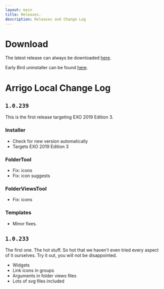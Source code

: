 ```yaml
---
layout: main
title: Releases.
description: Releases and Change Log
---
```

# Download

The latest release can always be downloaded [here](https://arrigo.blob.core.windows.net/arrigo/ArrigoLocalInstaller.exe).

Early Bird uninstaller can be found [here](https://arrigo.blob.core.windows.net/arrigo/ArrigoEarlybirdUninstaller-1.0.11.exe).

# Arrigo Local Change Log
## `1.0.239` 
This is the first release targeting EXO 2019 Edition 3. 

### Installer 
- Check for new version automatically
- Targets EXO 2019 Edition 3

### FolderTool
- Fix: icons
- Fix: icon suggests

### FolderViewsTool
- Fix: icons

### Templates
- Minor fixes.

## `1.0.233`
The first one. The hot stuff. So hot that we haven't even tried every aspect of it ourselves. Try it out, you will not be disappointed.
- Widgets
- Link icons in groups
- Arguments in folder views files
- Lots of svg files included
